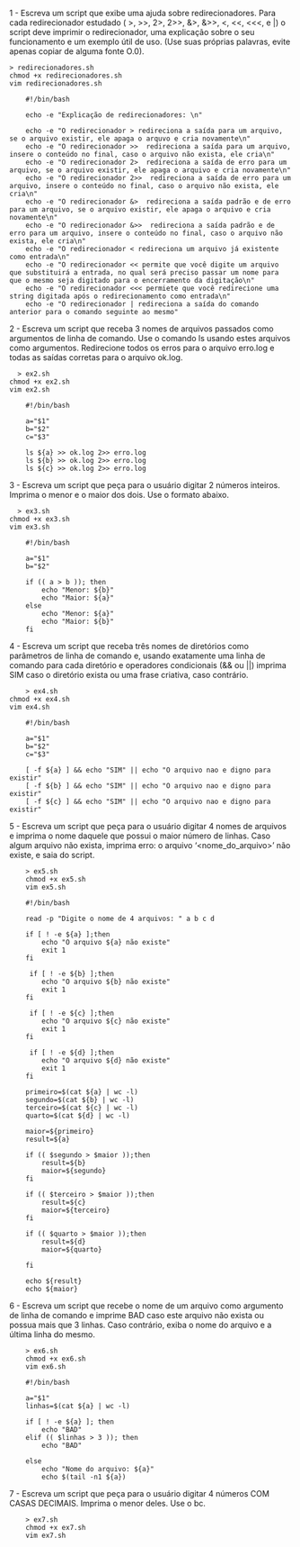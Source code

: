 1 - Escreva um script que exibe uma ajuda sobre redirecionadores. Para cada redirecionador estudado ( >, >>, 2>, 2>>, &>, &>>, <, <<, <<<, e |) o script deve imprimir o redirecionador, uma explicação sobre o seu funcionamento e um exemplo útil de uso. (Use suas próprias palavras, evite apenas copiar de alguma fonte O.0).

    > redirecionadores.sh
    chmod +x redirecionadores.sh
    vim redirecionadores.sh
        
        #!/bin/bash
        
        echo -e "Explicação de redirecionadores: \n"
        
        echo -e "O redirecionador > redireciona a saída para um arquivo, se o arquivo existir, ele apaga o arquvo e cria novamente\n"
        echo -e "O redirecionador >>  redireciona a saída para um arquivo, insere o conteúdo no final, caso o arquivo não exista, ele cria\n"
        echo -e "O redirecionador 2>  redireciona a saída de erro para um arquivo, se o arquivo existir, ele apaga o arquivo e cria novamente\n"
        echo -e "O redirecionador 2>>  redireciona a saída de erro para um arquivo, insere o conteúdo no final, caso o arquivo não exista, ele cria\n"
        echo -e "O redirecionador &>  redireciona a saída padrão e de erro para um arquivo, se o arquivo existir, ele apaga o arquivo e cria novamente\n"
        echo -e "O redirecionador &>>  redireciona a saída padrão e de erro para um arquivo, insere o conteúdo no final, caso o arquivo não exista, ele cria\n"
        echo -e "O redirecionador < redireciona um arquivo já existente como entrada\n"
        echo -e "O redirecionador << permite que você digite um arquivo que substituirá a entrada, no qual será preciso passar um nome para que o mesmo seja digitado para o encerramento da digitação\n"
        echo -e "O redirecionador <<< permiete que você redirecione uma string digitada após o redirecionamento como entrada\n"
        echo -e "O redirecionador | redireciona a saída do comando anterior para o comando seguinte ao mesmo"
        
        
2 - Escreva um script que receba 3 nomes de arquivos passados como argumentos de linha de comando. Use o comando ls usando estes arquivos como argumentos. Redirecione todos os erros para o arquivo erro.log e todas as saídas corretas para o arquivo ok.log.

      > ex2.sh
    chmod +x ex2.sh
    vim ex2.sh
        
        #!/bin/bash
        
        a="$1"
        b="$2"
        c="$3"
        
        ls ${a} >> ok.log 2>> erro.log
        ls ${b} >> ok.log 2>> erro.log
        ls ${c} >> ok.log 2>> erro.log
        
        
3 - Escreva um script que peça para o usuário digitar 2 números inteiros. Imprima o menor e o maior dos dois. Use o formato abaixo.

      > ex3.sh
    chmod +x ex3.sh
    vim ex3.sh
        
        #!/bin/bash
        
        a="$1"
        b="$2"
        
        if (( a > b )); then
            echo "Menor: ${b}"
            echo "Maior: ${a}"
        else
            echo "Menor: ${a}"
            echo "Maior: ${b}"
        fi
        
        
4 - Escreva um script que receba três nomes de diretórios como parâmetros de linha de comando e, usando exatamente uma linha de comando para cada diretório e operadores condicionais (&& ou ||) imprima SIM caso o diretório exista ou uma frase criativa, caso contrário.

        > ex4.sh
    chmod +x ex4.sh
    vim ex4.sh
        
        #!/bin/bash
        
        a="$1"
        b="$2"
        c="$3"
        
        [ -f ${a} ] && echo "SIM" || echo "O arquivo nao e digno para existir"
        [ -f ${b} ] && echo "SIM" || echo "O arquivo nao e digno para existir"
        [ -f ${c} ] && echo "SIM" || echo "O arquivo nao e digno para existir"
        
        
5 - Escreva um script que peça para o usuário digitar 4 nomes de arquivos e imprima o nome daquele que possui o maior número de linhas. Caso algum arquivo não exista, imprima erro: o arquivo ‘<nome_do_arquivo>’ não existe, e saia do script.

        > ex5.sh
        chmod +x ex5.sh
        vim ex5.sh
        
        #!/bin/bash
        
        read -p "Digite o nome de 4 arquivos: " a b c d
        
        if [ ! -e ${a} ];then
            echo "O arquivo ${a} não existe"
            exit 1
        fi
        
         if [ ! -e ${b} ];then
            echo "O arquivo ${b} não existe"
            exit 1
        fi
        
         if [ ! -e ${c} ];then
            echo "O arquivo ${c} não existe"
            exit 1
        fi
        
         if [ ! -e ${d} ];then
            echo "O arquivo ${d} não existe"
            exit 1
        fi
        
        primeiro=$(cat ${a} | wc -l)
        segundo=$(cat ${b} | wc -l)
        terceiro=$(cat ${c} | wc -l)
        quarto=$(cat ${d} | wc -l)
        
        maior=${primeiro}
        result=${a}
        
        if (( $segundo > $maior ));then
            result=${b}
            maior=${segundo}
        fi
        
        if (( $terceiro > $maior ));then
            result=${c}
            maior=${terceiro}
        fi
        
        if (( $quarto > $maior ));then
            result=${d}
            maior=${quarto}

        fi
        
        echo ${result}
        echo ${maior}
        
        
6 - Escreva um script que recebe o nome de um arquivo como argumento de linha de comando e imprime BAD caso este arquivo não exista ou possua mais que 3 linhas. Caso contrário, exiba o nome do arquivo e a última linha do mesmo.

        > ex6.sh
        chmod +x ex6.sh
        vim ex6.sh
        
        #!/bin/bash

        a="$1"
        linhas=$(cat ${a} | wc -l)
        
        if [ ! -e ${a} ]; then
            echo "BAD"
        elif (( $linhas > 3 )); then
            echo "BAD"
            
        else
            echo "Nome do arquivo: ${a}"
            echo $(tail -n1 ${a})
            
7 - Escreva um script que peça para o usuário digitar 4 números COM CASAS DECIMAIS. Imprima o menor deles. Use o bc.

        
        > ex7.sh
        chmod +x ex7.sh
        vim ex7.sh
        
